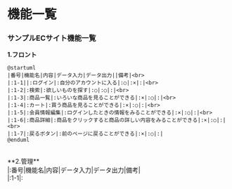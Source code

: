 # 機能一覧
### サンプルECサイト機能一覧
**1.フロント**<br>
```uml
@startuml
|番号|機能名|内容|データ入力|データ出力||備考|<br>
|:1-1||:ログイン|:自分のアカウントに入る|:○|:×|:|<br>
|:1-2|:検索|:欲しいものを探す|:○|:○|:|<br>
|:1-3|:商品一覧|:いろいな商品を見ることができる|:×|:○|:|<br>
|:1-4|:カート|:買う商品を見ることができる|:×|:○|:|<br>
|:1-5|:会員情報編集|:ログインしたときの情報をみることができる|:×|:○|:|<br>
|:1-6|:商品詳細|:商品をクリックすると商品の詳しい内容をみることができる|:×|:○|:|<br>
|:1-7|:戻るボタン|:前のページに戻ることができる|:×|:○|:|
@enduml
```
<br>
**2.管理**<br>
|:番号|機能名|内容|データ入力|データ出力|備考|<br>
|:1-1|:

